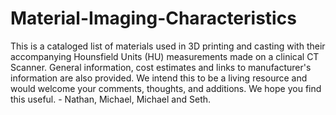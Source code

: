 # Material-Imaging-Characteristics
This is a cataloged list of materials used in 3D printing and casting with their accompanying Hounsfield Units (HU) measurements made on a clinical CT Scanner.  General information, cost estimates and links to manufacturer's information are also provided.  We intend this to be a living resource and would welcome your comments, thoughts, and additions.  We hope you find this useful. - Nathan, Michael, Michael and Seth.
